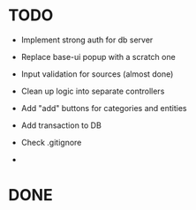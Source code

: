 # TODO

* Implement strong auth for db server

* Replace base-ui popup with a scratch one

* Input validation for sources (almost done)

* Clean up logic into separate controllers

* Add "add" buttons for categories and entities

* Add transaction to DB

* Check .gitignore 

* 

# DONE